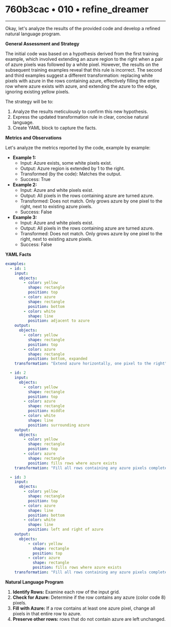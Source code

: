 # 760b3cac • 010 • refine_dreamer

---
Okay, let's analyze the results of the provided code and develop a refined natural language program.

**General Assessment and Strategy**

The initial code was based on a hypothesis derived from the first training example, which involved extending an azure region to the right when a pair of azure pixels was followed by a white pixel. However, the results on the subsequent training examples reveal that this rule is incorrect. The second and third examples suggest a different transformation: replacing white pixels with azure in the rows containing azure, effectively filling the entire row where azure exists with azure, and extending the azure to the edge, ignoring existing yellow pixels.

The strategy will be to:

1.  Analyze the results meticulously to confirm this new hypothesis.
2.  Express the updated transformation rule in clear, concise natural language.
3.  Create YAML block to capture the facts.

**Metrics and Observations**

Let's analyze the metrics reported by the code, example by example:

*   **Example 1:**
    *   Input: Azure exists, some white pixels exist.
    *   Output: Azure region is extended by 1 to the right.
    *   Transformed (by the code): Matches the output.
    *   Success: True
*   **Example 2:**
    *   Input: Azure and white pixels exist.
    *   Output: All pixels in the rows containing azure are turned azure.
    *   Transformed: Does not match. Only grows azure by one pixel to the right, next to existing azure pixels.
    *   Success: False
*   **Example 3:**
    *    Input: Azure and white pixels exist.
    *    Output: All pixels in the rows containing azure are turned azure.
    *    Transformed: Does not match. Only grows azure by one pixel to the right, next to existing azure pixels.
    *    Success: False

**YAML Facts**

```yaml
examples:
  - id: 1
    input:
      objects:
        - color: yellow
          shape: rectangle
          position: top
        - color: azure
          shape: rectangle
          position: bottom
        - color: white
          shape: line
          position: adjacent to azure
    output:
      objects:
        - color: yellow
          shape: rectangle
          position: top
        - color: azure
          shape: rectangle
          position: bottom, expanded
    transformation: "Extend azure horizontally, one pixel to the right"

  - id: 2
    input:
      objects:
        - color: yellow
          shape: rectangle
          position: top
        - color: azure
          shape: rectangle
          position: middle
        - color: white
          shape: line
          position: surrounding azure
    output:
      objects:
        - color: yellow
          shape: rectangle
          position: top
        - color: azure
          shape: rectangle
          position: fills rows where azure exists
    transformation: "Fill all rows containing any azure pixels completely with azure."

  - id: 3
    input:
      objects:
        - color: yellow
          shape: rectangle
          position: top
        - color: azure
          shape: line
          position: bottom
        - color: white
          shape: line
          position: left and right of azure
    output:
      objects:
          - color: yellow
            shape: rectangle
            position: top
          - color: azure
            shape: rectangle
            position: fills rows where azure exists
    transformation: "Fill all rows containing any azure pixels completely with azure."
```

**Natural Language Program**

1.  **Identify Rows:** Examine each row of the input grid.
2.  **Check for Azure:** Determine if the row contains any azure (color code 8) pixels.
3.  **Fill with Azure:** If a row contains at least one azure pixel, change all pixels in that entire row to azure.
4.  **Preserve other rows:** rows that do not contain azure are left unchanged.



